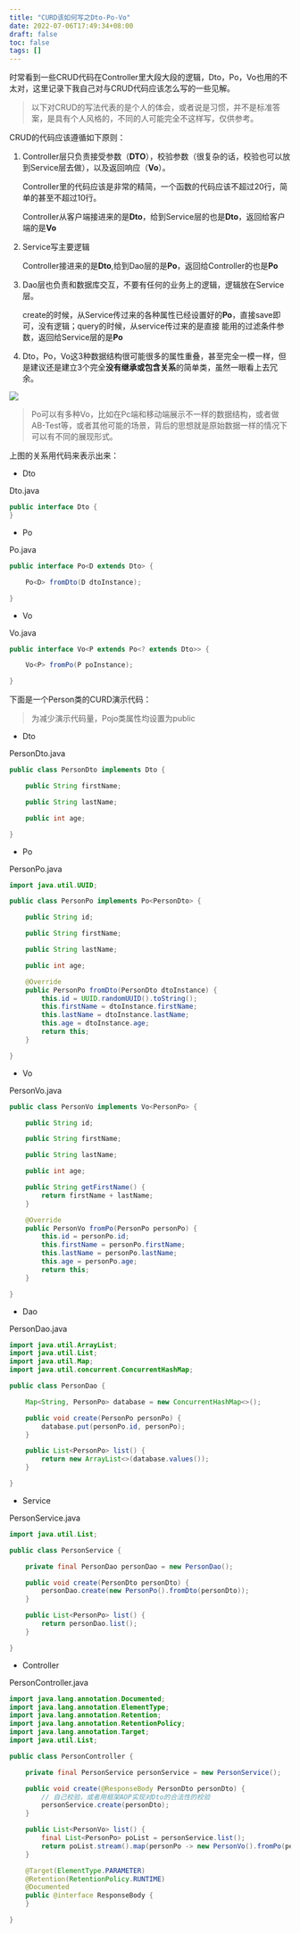 ```yaml
---
title: "CURD该如何写之Dto-Po-Vo"
date: 2022-07-06T17:49:34+08:00
draft: false
toc: false
tags: []
---
```


时常看到一些CRUD代码在Controller里大段大段的逻辑，Dto，Po，Vo也用的不太对，这里记录下我自己对与CRUD代码应该怎么写的一些见解。

> 以下对CRUD的写法代表的是个人的体会，或者说是习惯，并不是标准答案，是具有个人风格的，不同的人可能完全不这样写，仅供参考。

CRUD的代码应该遵循如下原则：

1. Controller层只负责接受参数（**DTO**），校验参数（很复杂的话，校验也可以放到Service层去做），以及返回响应（**Vo**）。

    Controller里的代码应该是非常的精简，一个函数的代码应该不超过20行，简单的甚至不超过10行。

    Controller从客户端接进来的是**Dto**，给到Service层的也是**Dto**，返回给客户端的是**Vo**

2. Service写主要逻辑

    Controller接进来的是**Dto**,给到Dao层的是**Po**，返回给Controller的也是**Po**

3. Dao层也负责和数据库交互，不要有任何的业务上的逻辑，逻辑放在Service层。

    create的时候，从Service传过来的各种属性已经设置好的**Po**，直接save即可，没有逻辑；query的时候，从service传过来的是直接
    能用的过滤条件参数，返回给Service层的是**Po**

4. Dto，Po，Vo这3种数据结构很可能很多的属性重叠，甚至完全一模一样，但是建议还是建立3个完全**没有继承或包含关系**的简单类，虽然一眼看上去冗余。


![](./img1.svg)

> Po可以有多种Vo，比如在Pc端和移动端展示不一样的数据结构，或者做AB-Test等，或者其他可能的场景，背后的思想就是原始数据一样的情况下可以有不同的展现形式。


上图的关系用代码来表示出来：

- Dto

Dto.java
```java
public interface Dto {
}
```

- Po

Po.java
```java
public interface Po<D extends Dto> {

    Po<D> fromDto(D dtoInstance);

}
```

- Vo

Vo.java
```java
public interface Vo<P extends Po<? extends Dto>> {

    Vo<P> fromPo(P poInstance);

}
```


下面是一个Person类的CURD演示代码：

> 为减少演示代码量，Pojo类属性均设置为public

- Dto

PersonDto.java
```java
public class PersonDto implements Dto {

    public String firstName;

    public String lastName;

    public int age;

}
```
- Po

PersonPo.java
```java
import java.util.UUID;

public class PersonPo implements Po<PersonDto> {

    public String id;

    public String firstName;

    public String lastName;

    public int age;

    @Override
    public PersonPo fromDto(PersonDto dtoInstance) {
        this.id = UUID.randomUUID().toString();
        this.firstName = dtoInstance.firstName;
        this.lastName = dtoInstance.lastName;
        this.age = dtoInstance.age;
        return this;
    }

}
```

- Vo

PersonVo.java
```java
public class PersonVo implements Vo<PersonPo> {

    public String id;

    public String firstName;

    public String lastName;

    public int age;

    public String getFirstName() {
        return firstName + lastName;
    }

    @Override
    public PersonVo fromPo(PersonPo personPo) {
        this.id = personPo.id;
        this.firstName = personPo.firstName;
        this.lastName = personPo.lastName;
        this.age = personPo.age;
        return this;
    }

}
```

- Dao

PersonDao.java
```java
import java.util.ArrayList;
import java.util.List;
import java.util.Map;
import java.util.concurrent.ConcurrentHashMap;

public class PersonDao {

    Map<String, PersonPo> database = new ConcurrentHashMap<>();

    public void create(PersonPo personPo) {
        database.put(personPo.id, personPo);
    }

    public List<PersonPo> list() {
        return new ArrayList<>(database.values());
    }

}
```

- Service

PersonService.java
```java
import java.util.List;

public class PersonService {

    private final PersonDao personDao = new PersonDao();

    public void create(PersonDto personDto) {
        personDao.create(new PersonPo().fromDto(personDto));
    }

    public List<PersonPo> list() {
        return personDao.list();
    }

}
```

- Controller

PersonController.java
```java
import java.lang.annotation.Documented;
import java.lang.annotation.ElementType;
import java.lang.annotation.Retention;
import java.lang.annotation.RetentionPolicy;
import java.lang.annotation.Target;
import java.util.List;

public class PersonController {

    private final PersonService personService = new PersonService();

    public void create(@ResponseBody PersonDto personDto) {
        // 自己校验，或者用框架AOP实现对Dto的合法性的校验
        personService.create(personDto);
    }

    public List<PersonVo> list() {
        final List<PersonPo> poList = personService.list();
        return poList.stream().map(personPo -> new PersonVo().fromPo(personPo)).toList();
    }

    @Target(ElementType.PARAMETER)
    @Retention(RetentionPolicy.RUNTIME)
    @Documented
    public @interface ResponseBody {
    }

}
```